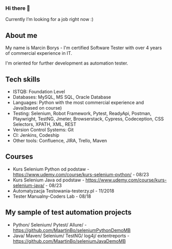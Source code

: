 ### Hi there 👋
Currently I’m looking for a job right now :)

## About me
My name is Marcin Borys - I'm certified Software Tester with over 4 years of commercial experience in IT.

I'm oriented for further development as automation tester.


## Tech skills

* ISTQB: Foundation Level 
* Databases: MySQL, MS SQL, Oracle Database
* Languages: Python with the most commercial experience and Java(based on course)
* Testing: Selenium, Robot Framework, Pytest, ReadyApi, Postman, Playwright, TestNG, Jmeter, Browserstack, Cypress, Codeception, CSS Selectors, XPATH, XML, REST
* Version Control Systems: Git
* CI: Jenkins, Codeship
* Other tools: Confluence, JIRA, Trello, Maven 

## Courses 

* Kurs Selenium Python od podstaw -https://www.udemy.com/course/kurs-selenium-python/ - 08/23
* Kurs Selenium Java od podstaw - https://www.udemy.com/course/kurs-selenium-java/ - 08/23
* Automatyzacja Testowania-testerzy.pl - 11/2018
* Tester Manualny-Coders Lab - 08/18 


## My sample of test automation projects

* Python/ Selenium/ Pytest/ Allure/ - https://github.com/MaartinBo/seleniumPythonDemoMB 
* Java/ Maven/ Selenium/ TestNG/ log4j/ extentreports - https://github.com/MaartinBo/seleniumJavaDemoMB

